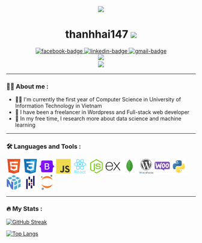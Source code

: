 <div id="header" align="center"> 
    <img src="https://media1.giphy.com/media/zhYSVCirREeIZtONCI/giphy.gif?cid=ecf05e47yw84t45zw6jx4hew5syk91m28wok50qgk74up6tl&rid=giphy.gif&ct=s" width="200"/>
    <h1>
        thanhhai147
        <img src="https://media.giphy.com/media/hvRJCLFzcasrR4ia7z/giphy.gif" width="50" />
    </h1>
</div>

<div id="badges" align="center">
    <a href="https://www.facebook.com/PhanThanhHai3301/">
        <img src="https://img.shields.io/badge/Facebook-blue?style=for-the-badge&logo=facebook&logoColor=white" alt="facebook-badge" />
    </a>
    <a href="https://www.linkedin.com/in/thanh-h%E1%BA%A3i-phan-ba4478218/">
        <img src="https://img.shields.io/badge/LinkedIn-blue?style=for-the-badge&logo=linkedin&logoColor=white" alt="linkedin-badge" />
    </a>
    <a href="https://mail.google.com/mail/u/?authuser=thanhhai252004@gmail.com">
        <img src="https://img.shields.io/badge/Gmail-red?style=for-the-badge&logo=gmail&logoColor=white" alt="gmail-badge" />
    </a>
</div>

<div id="view-counter" align="center">
    <img src="https://komarev.com/ghpvc/?username=your-github-username&style=flat-square&color=ffd717" />
</div>

<div id="banner" align="center">
    <img src="https://media4.giphy.com/media/IUNycHoVqvLDowiiam/giphy.gif?cid=ecf05e471d7h9gsi4bnhtv7demokxvcgiv5otleptpbdw0zq&rid=giphy.gif&ct=s" width="600" />
</div>

---

### 👨‍💻 About me :
- 👨‍🎓 I'm currently the first year of Computer Science in University of Information Technology in Vietnam
- 🔭 I have been a freelancer in Wordpress and Full-stack web developer
- 📖 In my free time, I research more about data science and machine learning

--- 

### 🛠️ Languages and Tools :
<div>
  <img src="https://github.com/devicons/devicon/blob/master/icons/html5/html5-original.svg" width="40" />
  <img src="https://github.com/devicons/devicon/blob/master/icons/css3/css3-original.svg" width="40" />
  <img src="https://github.com/devicons/devicon/blob/master/icons/bootstrap/bootstrap-original.svg" width="40" />
  <img src="https://github.com/devicons/devicon/blob/master/icons/javascript/javascript-original.svg" width="40" />
  <img src="https://github.com/devicons/devicon/blob/master/icons/react/react-original-wordmark.svg" width="40" />
  <img src="https://github.com/devicons/devicon/blob/master/icons/nodejs/nodejs-original.svg" width="40" />
  <img src="https://github.com/devicons/devicon/blob/master/icons/express/express-original.svg" width="40" />
  <img src="https://github.com/devicons/devicon/blob/master/icons/mongodb/mongodb-original.svg" width="40" />
  <img src="https://github.com/devicons/devicon/blob/master/icons/wordpress/wordpress-original.svg" width="40" />
  <img src="https://github.com/devicons/devicon/blob/master/icons/woocommerce/woocommerce-original.svg" width="40" />
  <img src="https://github.com/devicons/devicon/blob/master/icons/python/python-original.svg" width="40" />
  <img src="https://github.com/devicons/devicon/blob/master/icons/numpy/numpy-original.svg" width="40" />
  <img src="https://github.com/devicons/devicon/blob/master/icons/pandas/pandas-original.svg" width="40" />
  <img src="https://github.com/devicons/devicon/blob/master/icons/jupyter/jupyter-original.svg" width="40" />
</div>

---

### 🔥 My Stats :
[![GitHub Streak](http://github-readme-streak-stats.herokuapp.com?user=thanhhai147&theme=tokyonight_duo&border_radius=10)](https://git.io/streak-stats)

[![Top Langs](https://github-readme-stats.vercel.app/api/top-langs/?username=thanhhai147&layout=compact&theme=tokyonight)](https://github.com/anuraghazra/github-readme-stats)
